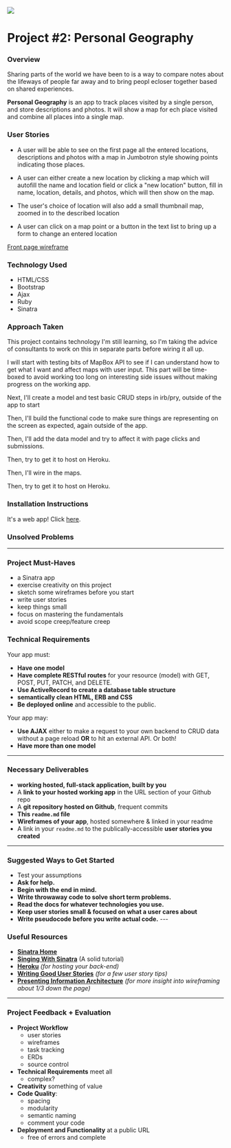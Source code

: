 <!--
Creator: Alex White
Market: SF
-->

![](https://ga-dash.s3.amazonaws.com/production/assets/logo-9f88ae6c9c3871690e33280fcf557f33.png)

# Project #2: Personal Geography

### Overview

Sharing parts of the world we have been to is a way to compare notes about the lifeways of people far away and to bring peopl ecloser together based on shared experiences.

**Personal Geography** is an app to track places visited by a single person, and store descriptions and photos.  It will show a map for ech place visited and combine all places into a single map.

### User Stories

* A user will be able to see on the first page all the entered locations, descriptions and photos with a map in Jumbotron style showing points indicating those places.

* A user can either create a new location by clicking a map which will autofill the name and location field or click a "new location" button, fill in name, location, details, and photos, which will then show on the map.

* The user's choice of location will also add a small thumbnail map, zoomed in to the described location

* A user can click on a map point or a button in the text list to bring up a form to change an entered location

[Front page wireframe](https://github.com/mnorelli/project-2/blob/gh-pages/planning/frontpage.png)

### Technology Used

* HTML/CSS
* Bootstrap
* Ajax
* Ruby
* Sinatra

### Approach Taken

This project contains technology I'm still learning, so I'm taking the advice of consultants to work on this in separate parts before wiring it all up.  

I will start with testing bits of MapBox API to see if I can understand how to get what I want and affect maps with user input.  This part will be time-boxed to avoid working too long on interesting side issues without making progress on the working app.

Next, I'll create a model and test basic CRUD steps in irb/pry, outside of the app to start

Then, I'll build the functional code to make sure things are representing on the screen as expected, again outside of the app.

Then, I'll add the data model and try to affect it with page clicks and submissions.

Then, try to get it to host on Heroku.

Then, I'll wire in the maps.

Then, try to get it to host on Heroku.

### Installation Instructions

It's a web app!  Click [here](#).

### Unsolved Problems


---


### Project Must-Haves

- a Sinatra app
- exercise creativity on this project
- sketch some wireframes before you start
- write user stories
- keep things small
- focus on mastering the fundamentals
- avoid scope creep/feature creep

### Technical Requirements

Your app must:

* **Have one model** 
* **Have complete RESTful routes** for your resource (model) with GET, POST, PUT, PATCH, and DELETE.
* **Use ActiveRecord to create a database table structure**
* **semantically clean HTML, ERB and CSS**
* **Be deployed online** and accessible to the public.

Your app may:

* **Use AJAX** either to make a request to your own backend to CRUD data without a page reload **OR** to hit an external API. Or both!
* **Have more than one model**

---

### Necessary Deliverables

* **working hosted, full-stack application, built by you**
* A **link to your hosted working app** in the URL section of your Github repo
* A **git repository hosted on Github**, frequent commits 
* **This ``readme.md`` file**
* **Wireframes of your app**, hosted somewhere & linked in your readme
* A link in your ``readme.md`` to the publically-accessible **user stories you created**

---

### Suggested Ways to Get Started

* Test your assumptions
* **Ask for help.** 
* **Begin with the end in mind.** 
* **Write throwaway code to solve short term problems.**
* **Read the docs for whatever technologies you use.** 
* **Keep user stories small & focused on what a user cares about**
* **Write pseudocode before you write actual code.** ---

### Useful Resources

* **[Sinatra Home](http://www.sinatrarb.com/)**
* **[Singing With Sinatra](http://code.tutsplus.com/tutorials/singing-with-sinatra--net-18965)** (A solid tutorial)
* **[Heroku](http://www.heroku.com)** _(for hosting your back-end)_
* **[Writing Good User Stories](http://www.mariaemerson.com/user-stories/)** _(for a few user story tips)_
* **[Presenting Information Architecture](http://webstyleguide.com/wsg3/3-information-architecture/4-presenting-information.html)** _(for more insight into wireframing about 1/3 down the page)_

---

### Project Feedback + Evaluation

* __Project Workflow__
  - user stories
  - wireframes
  - task tracking
  - ERDs
  - source control 
* __Technical Requirements__ meet all
  - complex?
* __Creativity__ something of value 
* __Code Quality__: 
  - spacing
  - modularity
  - semantic naming
  - comment your code
* __Deployment and Functionality__ at a public URL
  - free of errors and complete